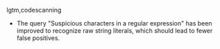 lgtm,codescanning
* The query "Suspicious characters in a regular expression" has been improved to recognize raw string literals, which should lead to fewer false positives.
